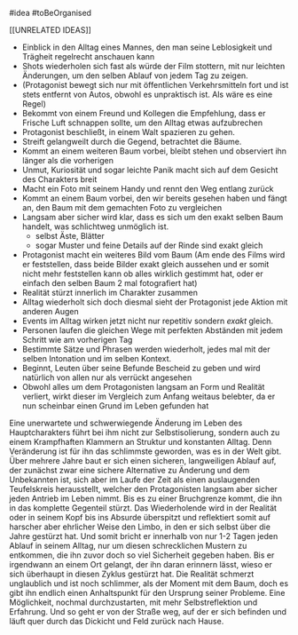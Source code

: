 #idea #toBeOrganised 

[[UNRELATED IDEAS]]

- Einblick in den Alltag eines Mannes, den man seine Leblosigkeit und Trägheit regelrecht anschauen kann
- Shots wiederholen sich fast als würde der Film stottern, mit nur leichten Änderungen, um den selben Ablauf von jedem Tag zu zeigen.
- (Protagonist bewegt sich nur mit öffentlichen Verkehrsmitteln fort und ist stets entfernt von Autos, obwohl es unpraktisch ist. Als wäre es eine Regel)
- Bekommt von einem Freund und Kollegen die Empfehlung, dass er Frische Luft schnappen sollte, um den Alltag etwas aufzubrechen
- Protagonist beschließt, in einem Walt spazieren zu gehen.
- Streift gelangweilt durch die Gegend, betrachtet die Bäume.
- Kommt an einem weiteren Baum vorbei, bleibt stehen und observiert ihn länger als die vorherigen
- Unmut, Kuriosität und sogar leichte Panik macht sich auf dem Gesicht des Charakters breit
- Macht ein Foto mit seinem Handy und rennt den Weg entlang zurück
- Kommt an einem Baum vorbei, den wir bereits gesehen haben und fängt an, den Baum mit dem gemachten Foto zu vergleichen
- Langsam aber sicher wird klar, dass es sich um den exakt selben Baum handelt, was schlichtweg unmöglich ist. 
	- selbst Äste, Blätter
	- sogar Muster und feine Details auf der Rinde sind exakt gleich
- Protagonist macht ein weiteres Bild vom Baum (Am ende des Films wird er feststellen, dass beide Bilder exakt gleich aussehen und er somit nicht mehr feststellen kann ob alles wirklich gestimmt hat, oder er einfach den selben Baum 2 mal fotografiert hat)
- Realität stürzt innerlich im Charakter zusammen
- Alltag wiederholt sich doch diesmal sieht der Protagonist jede Aktion mit anderen Augen
- Events im Alltag wirken jetzt nicht nur repetitiv sondern *exakt* gleich. 
- Personen laufen die gleichen Wege mit perfekten Abständen mit jedem Schritt wie am vorherigen Tag
- Bestimmte Sätze und Phrasen werden wiederholt, jedes mal mit der selben Intonation und im selben Kontext.
- Beginnt, Leuten über seine Befunde  Bescheid zu geben und wird natürlich von allen nur als verrückt angesehen
- Obwohl alles um dem Protagonisten langsam an Form und Realität verliert, wirkt dieser im Vergleich zum Anfang weitaus belebter, da er nun scheinbar einen Grund im Leben gefunden hat















Eine unerwartete und schwerwiegende Änderung im Leben des Hauptcharakters führt bei ihm nicht zur Selbstisolierung, sondern auch zu einem Krampfhaften Klammern an Struktur und konstanten Alltag. Denn Veränderung ist für ihn das schlimmste geworden, was es in der Welt gibt. 
Über mehrere Jahre baut er sich einen sicheren, langweiligen Ablauf auf, der zunächst zwar eine sichere Alternative zu Änderung und dem Unbekannten ist, sich aber im Laufe der Zeit als einen auslaugenden Teufelskreis herausstellt, welcher den Protagonisten langsam aber sicher jeden Antrieb im Leben nimmt.
Bis es zu einer Bruchgrenze kommt, die ihn in das komplette Gegenteil stürzt. Das Wiederholende wird in der Realität oder in seinem Kopf bis ins Absurde überspitzt und reflektiert somit auf harscher aber ehrlicher Weise den Limbo, in den er sich selbst über die Jahre gestürzt hat. Und somit bricht er innerhalb von nur 1-2 Tagen jeden Ablauf in seinem Alltag, nur um diesen schrecklichen Mustern zu entkommen, die ihn zuvor doch so viel Sicherheit gegeben haben.
Bis er irgendwann an einem Ort gelangt, der ihn daran erinnern lässt, wieso er sich überhaupt in diesen Zyklus gestürzt hat. Die Realität schmerzt unglaublich und ist noch schlimmer, als der Moment mit dem Baum, doch es gibt ihn endlich einen Anhaltspunkt für den Ursprung seiner Probleme. Eine Möglichkeit, nochmal durchzustarten, mit mehr Selbstreflektion und Erfahrung. 
Und so geht er von der Straße weg, auf der er sich befinden und läuft quer durch das Dickicht und Feld zurück nach Hause.